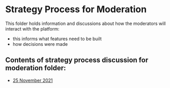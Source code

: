 # Strategy Process for Moderation
This folder holds information and discussions about how the moderators will interact with the platform:
- this informs what features need to be built
- how decisions were made 

## Contents of strategy process discussion for moderation folder:
* [25 November 2021](20211125_summary-25-November-2021.md)


